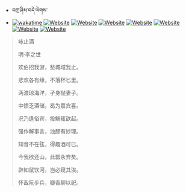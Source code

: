 - བཀྲ་ཤིས་བདེ་ལེགས་ 
- [![wakatime](https://wakatime.com/badge/user/5043ee4a-e361-4607-9d47-d557f2005d05.svg)](https://wakatime.com/@5043ee4a-e361-4607-9d47-d557f2005d05)	[![Website](https://img.shields.io/website?label=&up_color=orange&up_message=Tianchi&url=https%3A%2F%2Fshields.io)](https://tianchi.aliyun.com/home/science/scienceDetail?userId=1095279182618)	[![Website](https://img.shields.io/website?label=&up_color=blue&up_message=Kaggle&url=https%3A%2F%2Fshields.io)](https://www.kaggle.com/ivanxu/)	[![Website](https://img.shields.io/website?label=&up_color=gay&up_message=Yuque&url=https%3A%2F%2Fshields.io)](https://www.yuque.com/ivanaxu)	[![Website](https://img.shields.io/website?label=&up_color=brown&up_message=Leetcode&url=https%3A%2F%2Fshields.io)](https://leetcode.cn/u/ivanaxu)	[![Website](https://img.shields.io/website?label=&up_color=violet&up_message=AIstudio&url=https%3A%2F%2Fshields.io)](https://aistudio.baidu.com/aistudio/personalcenter/thirdview/979775)	[![Website](https://img.shields.io/website?label=&up_color=red&up_message=Gitee&url=https%3A%2F%2Fshields.io)](https://gitee.com/IvanaXu)	[![Website](https://img.shields.io/website?label=&up_color=yellow&up_message=Monkeytype&url=https%3A%2F%2Fshields.io)](https://monkeytype.com/profile/IvanaXu) 

> 咏止酒
>
> 明·李之世
>
> 欢伯招我游，愁城域我止。
> 
> 悲欢各有缘，不落杯匕里。
> 
> 两渡琼海洋，孑身抛妻子。
> 
> 中馈乏酒储，曷为嘉宾喜。
> 
> 况乃逢俗宾，投觞辄欲起。
> 
> 强作解事言，浊醪有妙理。
> 
> 知音不在弦，得趣酒可已。
> 
> 今我欲还山，此瓢永弃矣。
> 
> 辟如鼠饮河，岂必窥其涘。
> 
> 怀哉阮步兵，瓣香聊以祀。
